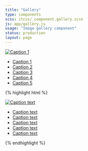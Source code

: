 ```yaml
---
title: "Gallery"
type: components
scss: itcss/_component.gallery.scss
js: app/gallery.js
usage: "Image gallery component"
status: production
layout: page
---
```


<div class="example">
    <div class="gallery">
        <div class="gallery__active image">
            <a class="gallery__active__link" href="//i.imgur.com/B1MCOtx.jpg"><img class="image gallery__active__image" src="//i.imgur.com/B1MCOtx.jpg" alt="Caption 1" title="Caption 1" /></a>
        </div>
        <div class="gallery__container">
            <nav class="gallery__nav">
                <ul class="gallery__list ui-list container--float">
                    <li class="gallery__item gallery__item--active">
                        <a class="gallery__link gallery__link--active" href="//i.imgur.com/B1MCOtx.jpg" title="Caption 1" style="background-image:url('//i.imgur.com/B1MCOtx.jpg');">Caption 1                           
                        </a>
                    </li><!--
                    --><li class="gallery__item">
                          <a class="gallery__link" title="Caption 2" href="//i.imgur.com/37w80TG.jpg" style="background-image:url('//i.imgur.com/37w80TG.jpg');">Caption 2                                                    
                        </a>
                    </li><!--
                    --><li class="gallery__item">
                        <a class="gallery__link" title="Caption 3" href="//i.imgur.com/tI5jq2c.jpg" style="background-image:url('//i.imgur.com/tI5jq2c.jpg');">Caption 3                                                    
                        </a>
                    </li><!--
                    --><li class="gallery__item">
                        <a class="gallery__link" title="Caption 4" href="//i.imgur.com/37w80TG.jpg" style="background-image:url('//i.imgur.com/37w80TG.jpg');">Caption 4                                                    
                        </a>
                    </li><!--
                    --><li class="gallery__item">
                        <a class="gallery__link" title="Caption 5" href="//i.imgur.com/B1MCOtx.jpg" style="background-image:url('//i.imgur.com/B1MCOtx.jpg');">Caption 5                                                    
                        </a>
                    </li>                                        
                </ul>
            </nav>
        </div>
    </div>
</div>

{% highlight html %}
<div class="gallery">
    <div class="gallery__active image">
        <a class="gallery__active__link" href="//i.imgur.com/B1MCOtx.jpg"><img class="image gallery__active__image" src="//i.imgur.com/B1MCOtx.jpg" alt="Caption text" title="Caption text" /></a>
    </div>
    <div class="gallery__container">
        <nav class="gallery__nav">
            <ul class="gallery__list ui-list container--float">
                <li class="gallery__item gallery__item--active">
                    <a class="gallery__link gallery__link--active" href="//i.imgur.com/B1MCOtx.jpg" style="background-image:url('//i.imgur.com/B1MCOtx.jpg');">Caption text                           
                    </a>
                </li><!--
                --><li class="gallery__item">
                      <a class="gallery__link" href="//i.imgur.com/37w80TG.jpg" style="background-image:url('//i.imgur.com/37w80TG.jpg');">Caption text                                                    
                    </a>
                </li><!--
                --><li class="gallery__item">
                    <a class="gallery__link" href="//i.imgur.com/tI5jq2c.jpg" style="background-image:url('//i.imgur.com/tI5jq2c.jpg');">Caption text                                                    
                    </a>
                </li><!--
                --><li class="gallery__item">
                    <a class="gallery__link" href="//i.imgur.com/37w80TG.jpg" style="background-image:url('//i.imgur.com/37w80TG.jpg');">Caption text                                                    
                    </a>
                </li><!--
                --><li class="gallery__item">
                    <a class="gallery__link" href="//i.imgur.com/B1MCOtx.jpg" style="background-image:url('//i.imgur.com/B1MCOtx.jpg');">Caption text                                                    
                    </a>
                </li>                                        
            </ul>
        </nav>
    </div>
</div>
{% endhighlight %}